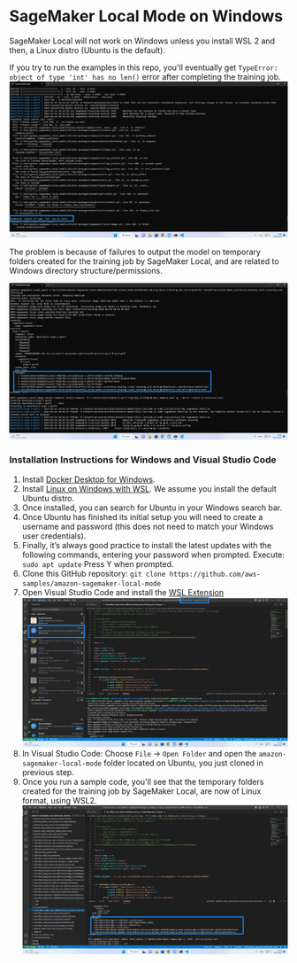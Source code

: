 # SageMaker Local Mode on Windows

SageMaker Local will not work on Windows unless you install WSL 2 and then, a Linux distro (Ubuntu is the default).

If you try to run the examples in this repo, you'll eventually get `TypeError: object of type 'int' has no len()` error after completing the training job.
![Error training in Windows - exception](img/windows_error_01.png)

The problem is because of failures to output the model on temporary folders created for the training job by SageMaker Local, and are related to Windows directory structure/permissions. 

![Error training in Windows - directory structure](img/windows_error_02.png)

### Installation Instructions for Windows and Visual Studio Code

1. Install [Docker Desktop for Windows](https://docs.docker.com/desktop/install/windows-install/).
2. Install [Linux on Windows with WSL](https://learn.microsoft.com/en-us/windows/wsl/install). We assume you install the default Ubuntu distro.
3. Once installed, you can search for Ubuntu in your Windows search bar.
4. Once Ubuntu has finished its initial setup you will need to create a username and password (this does not need to match your Windows user credentials).
5. Finally, it’s always good practice to install the latest updates with the following commands, entering your password when prompted. Execute: `sudo apt update` Press Y when prompted. 
6. Clone this GitHub repository: `git clone https://github.com/aws-samples/amazon-sagemaker-local-mode`
8. Open Visual Studio Code and install the [WSL Extension](https://marketplace.visualstudio.com/items?itemName=ms-vscode-remote.remote-wsl)
![install the WSL Extension](img/windows_image_01.png)
10. In Visual Studio Code: Choose `File` -> `Open Folder` and open the `amazon-sagemaker-local-mode` folder located on Ubuntu, you just cloned in previous step.
11. Once you run a sample code, you'll see that the temporary folders created for the training job by SageMaker Local, are now of Linux format, using WSL2.
![Running a sample with WSL2](img/windows_image_02.png)

